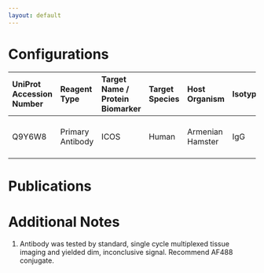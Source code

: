 ```yaml
---
layout: default
---
```


# Configurations

| UniProt Accession Number   | Reagent Type     | Target Name / Protein Biomarker   | Target Species   | Host Organism    | Isotype   | Clonality   | Vendor    |   Catalog Number | Conjugate   | RRID       | Availability   | Method                 | Tissue Preservation               | Target Tissue   | Tissue State   | Detergent         | Antigen Retrieval Conditions   | Dye Inactivation Conditions   | Recommend   | Agree               | Disagree   | Contributor         | Notes       |
|:---------------------------|:-----------------|:----------------------------------|:-----------------|:-----------------|:----------|:------------|:----------|-----------------:|:------------|:-----------|:---------------|:-----------------------|:----------------------------------|:----------------|:---------------|:------------------|:-------------------------------|:------------------------------|:------------|:--------------------|:-----------|:--------------------|:------------|
| Q9Y6W8                     | Primary Antibody | ICOS                              | Human            | Armenian Hamster | IgG       | CS98.4A     | BioLegend |           313527 | AF700       | AB_2566125 | Stock          | Multiplexed 2D Imaging | 1:4 Cytofix/Cytoperm Fixed Frozen | Lymph Node      | NA             | 0.3% Triton-X-100 | NA                             | NA                            | No          | [0000-0003-4379-8967](https://orcid.org/0000-0003-4379-8967) | NA         | [0000-0003-4379-8967](https://orcid.org/0000-0003-4379-8967) | [1](#notes) |

# Publications



# Additional Notes

<a name="notes"></a>
1. Antibody was tested by standard, single cycle multiplexed tissue imaging and yielded dim, inconclusive signal. Recommend AF488 conjugate.
